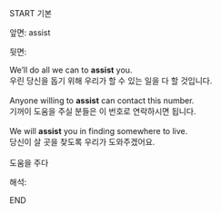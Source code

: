 START
기본

앞면:
assist


뒷면:
<div>We’ll do all we can to <strong>assist</strong> you. </div>우린 당신을 돕기 위해 우리가 할 수 있는 일을 다 할 것입니다.<br><br><div>Anyone willing to <strong>assist</strong> can contact this number. </div><div><div>기꺼이 도움을 주실 분들은 이 번호로 연락하시면 됩니다.</div></div><br><div>We will <strong>assist</strong> you in finding somewhere to live.</div><div><div>당신이 살 곳을 찾도록 우리가 도와주겠어요.</div></div><br>도움을 주다<br>


해석:

END